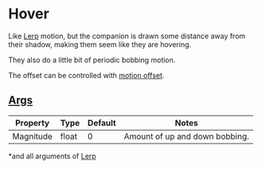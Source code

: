 # Hover

Like [Lerp](3.2.000-Lerp.md) motion, but the companion is drawn some distance away from their shadow, making them seem like they are hovering.

They also do a little bit of periodic bobbing motion.

The offset can be controlled with [motion offset](3-Motion.md).

## [Args](~/api/TrinketTinker.Models.MotionArgs.HoverArgs.yml)

| Property | Type | Default | Notes |
| -------- | ---- | ------- | ----- |
| Magnitude | float | 0 | Amount of up and down bobbing. |

*and all arguments of [Lerp](3.2.000-Lerp.md)
